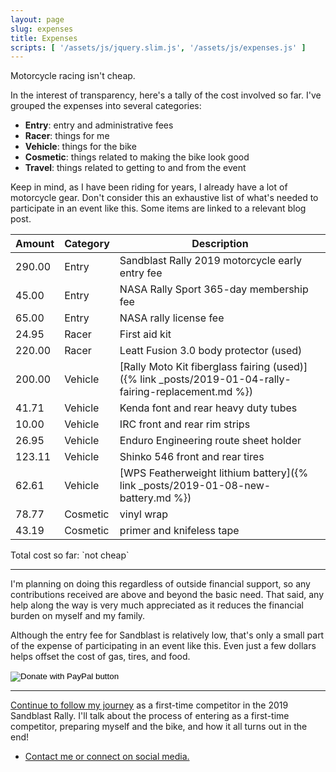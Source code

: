 ```yaml
---
layout: page
slug: expenses
title: Expenses
scripts: [ '/assets/js/jquery.slim.js', '/assets/js/expenses.js' ]
---
```


<p class="lead" markdown="1">
  Motorcycle racing isn't cheap.
</p>

In the interest of transparency, here's a tally of the cost involved so far. I've grouped the expenses into several categories:
* __Entry__: entry and administrative fees
* __Racer__: things for me
* __Vehicle__: things for the bike
* __Cosmetic__: things related to making the bike look good
* __Travel__: things related to getting to and from the event

Keep in mind, as I have been riding for years, I already have a lot of motorcycle gear. Don't consider this an exhaustive list of what's needed to participate in an event like this. Some items are linked to a relevant blog post.

| Amount | Category | Description                                              |
| ------ | -------- | -------------------------------------------------------- |
| 290.00 | Entry    | Sandblast Rally 2019 motorcycle early entry fee          |
|  45.00 | Entry    | NASA Rally Sport 365-day membership fee                  |
|  65.00 | Entry    | NASA rally license fee                                   |
|  24.95 | Racer    | First aid kit                                            |
| 220.00 | Racer    | Leatt Fusion 3.0 body protector (used)                   |
| 200.00 | Vehicle  | [Rally Moto Kit fiberglass fairing (used)]({% link _posts/2019-01-04-rally-fairing-replacement.md %}) |
|  41.71 | Vehicle  | Kenda font and rear heavy duty tubes                     |
|  10.00 | Vehicle  | IRC front and rear rim strips                            |
|  26.95 | Vehicle  | Enduro Engineering route sheet holder                    |
| 123.11 | Vehicle  | Shinko 546 front and rear tires                          |
|  62.61 | Vehicle  | [WPS Featherweight lithium battery]({% link _posts/2019-01-08-new-battery.md %}) |
|  78.77 | Cosmetic | vinyl wrap                                               |
|  43.19 | Cosmetic | primer and knifeless tape                                |

<p id="total" markdown="1">Total cost so far: `not cheap`</p>

----

I'm planning on doing this regardless of outside financial support, so any contributions received are above and beyond the basic need. That said, any help along the way is very much appreciated as it reduces the financial burden on myself and my family.

Although the entry fee for Sandblast is relatively low, that's only a small part of the expense of participating in an event like this. Even just a few dollars helps offset the cost of gas, tires, and food.

<form action="https://www.paypal.com/cgi-bin/webscr" method="post" target="_top">
<input type="hidden" name="cmd" value="_s-xclick" />
<input type="hidden" name="hosted_button_id" value="3G239GEBGF5CU" />
<input type="image" src="https://www.paypalobjects.com/en_US/i/btn/btn_donateCC_LG.gif" border="0" name="submit" title="PayPal - The safer, easier way to pay online!" alt="Donate with PayPal button" />
<img alt="" border="0" src="https://www.paypal.com/en_US/i/scr/pixel.gif" width="1" height="1" />
</form>

----

[Continue to follow my journey](/) as a first-time competitor in the 2019 Sandblast Rally. I'll talk about the process of entering as a first-time competitor, preparing myself and the bike, and how it all turns out in the end!

* [Contact me or connect on social media.](/contact.html)